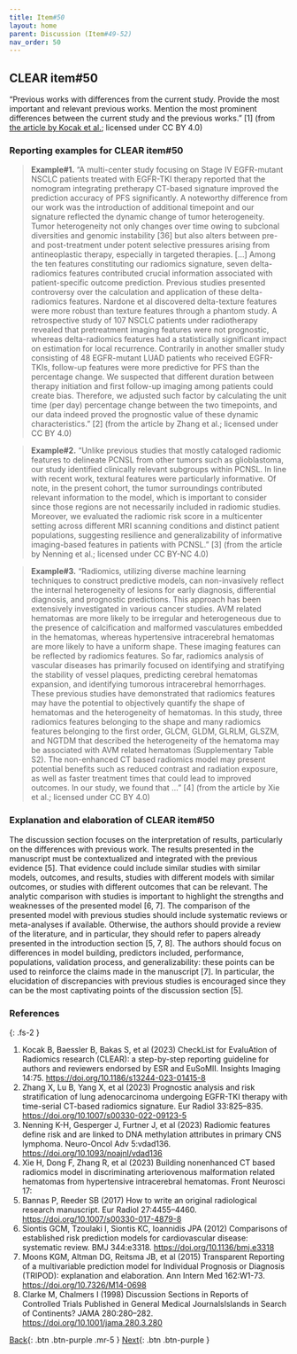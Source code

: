 ```yaml
---
title: Item#50
layout: home
parent: Discussion (Item#49-52)
nav_order: 50
---
```


## CLEAR item#50


“Previous works with differences from the current study. Provide the most important and relevant previous works. Mention the most prominent differences between the current study and the previous works.” [1] (from [the article by Kocak et al.](https://insightsimaging.springeropen.com/articles/10.1186/s13244-023-01415-8); licensed under CC BY 4.0)


### Reporting examples for CLEAR item#50

> **Example#1.** “A multi-center study focusing on Stage IV EGFR-mutant NSCLC patients treated with EGFR-TKI therapy reported that the nomogram integrating pretherapy CT-based signature improved the prediction accuracy of PFS significantly. A noteworthy difference from our work was the introduction of additional timepoint and our signature reflected the dynamic change of tumor heterogeneity. Tumor heterogeneity not only changes over time owing to subclonal diversities and genomic instability [36] but also alters between pre- and post-treatment under potent selective pressures arising from antineoplastic therapy, especially in targeted therapies. […] Among the ten features constituting our radiomics signature, seven delta-radiomics features contributed crucial information associated with patient-specific outcome prediction. Previous studies presented controversy over the calculation and application of these delta-radiomics features. Nardone et al discovered delta-texture features were more robust than texture features through a phantom study. A retrospective study of 107 NSCLC patients under radiotherapy revealed that pretreatment imaging features were not prognostic, whereas delta-radiomics features had a statistically significant impact on estimation for local recurrence. Contrarily in another smaller study consisting of 48 EGFR-mutant LUAD patients who received EGFR-TKIs, follow-up features were more predictive for PFS than the percentage change. We suspected that different duration between therapy initiation and first follow-up imaging among patients could create bias. Therefore, we adjusted such factor by calculating the unit time (per day) percentage change between the two timepoints, and our data indeed proved the prognostic value of these dynamic characteristics.” [2] (from the article by Zhang et al.; licensed under CC BY 4.0)

> **Example#2.** “Unlike previous studies that mostly cataloged radiomic features to delineate PCNSL from other tumors such as glioblastoma, our study identified clinically relevant subgroups within PCNSL. In line with recent work, textural features were particularly informative. Of note, in the present cohort, the tumor surroundings contributed relevant information to the model, which is important to consider since those regions are not necessarily included in radiomic studies. Moreover, we evaluated the radiomic risk score in a multicenter setting across different MRI scanning conditions and distinct patient populations, suggesting resilience and generalizability of informative imaging-based features in patients with PCNSL.” [3] (from the article by Nenning et al.; licensed under CC BY-NC 4.0)

> **Example#3.** “Radiomics, utilizing diverse machine learning techniques to construct predictive models, can non-invasively reflect the internal heterogeneity of lesions for early diagnosis, differential diagnosis, and prognostic predictions. This approach has been extensively investigated in various cancer studies. AVM related hematomas are more likely to be irregular and heterogeneous due to the presence of calcification and malformed vasculatures embedded in the hematomas, whereas hypertensive intracerebral hematomas are more likely to have a uniform shape. These imaging features can be reflected by radiomics features. So far, radiomics analysis of vascular diseases has primarily focused on identifying and stratifying the stability of vessel plaques, predicting cerebral hematomas expansion, and identifying tumorous intracerebral hemorrhages. These previous studies have demonstrated that radiomics features may have the potential to objectively quantify the shape of hematomas and the heterogeneity of hematomas. In this study, three radiomics features belonging to the shape and many radiomics features belonging to the first order, GLCM, GLDM, GLRLM, GLSZM, and NGTDM that described the heterogeneity of the hematoma may be associated with AVM related hematomas (Supplementary Table S2). The non-enhanced CT based radiomics model may present potential benefits such as reduced contrast and radiation exposure, as well as faster treatment times that could lead to improved outcomes. In our study, we found that …” [4] (from the article by Xie et al.; licensed under CC BY 4.0)

### Explanation and elaboration of CLEAR item#50

The discussion section focuses on the interpretation of results, particularly on the differences with previous work. The results presented in the manuscript must be contextualized and integrated with the previous evidence [5]. That evidence could include similar studies with similar models, outcomes, and results, studies with different models with similar outcomes, or studies with different outcomes that can be relevant. The analytic comparison with studies is important to highlight the strengths and weaknesses of the presented model [6, 7]. The comparison of the presented model with previous studies should include systematic reviews or meta-analyses if available. Otherwise, the authors should provide a review of the literature, and in particular, they should refer to papers already presented in the introduction section [5, 7, 8]. The authors should focus on differences in model building, predictors included, performance, populations, validation process, and generalizability: these points can be used to reinforce the claims made in the manuscript [7]. In particular, the elucidation of discrepancies with previous studies is encouraged since they can be the most captivating points of the discussion section [5].

### References

{: .fs-2 }

1. 	Kocak B, Baessler B, Bakas S, et al (2023) CheckList for EvaluAtion of Radiomics research (CLEAR): a step-by-step reporting guideline for authors and reviewers endorsed by ESR and EuSoMII. Insights Imaging 14:75. https://doi.org/10.1186/s13244-023-01415-8
2. 	Zhang X, Lu B, Yang X, et al (2023) Prognostic analysis and risk stratification of lung adenocarcinoma undergoing EGFR-TKI therapy with time-serial CT-based radiomics signature. Eur Radiol 33:825–835. https://doi.org/10.1007/s00330-022-09123-5
3. 	Nenning K-H, Gesperger J, Furtner J, et al (2023) Radiomic features define risk and are linked to DNA methylation attributes in primary CNS lymphoma. Neuro-Oncol Adv 5:vdad136. https://doi.org/10.1093/noajnl/vdad136
4. 	Xie H, Dong F, Zhang R, et al (2023) Building nonenhanced CT based radiomics model in discriminating arteriovenous malformation related hematomas from hypertensive intracerebral hematomas. Front Neurosci 17:
5. 	Bannas P, Reeder SB (2017) How to write an original radiological research manuscript. Eur Radiol 27:4455–4460. https://doi.org/10.1007/s00330-017-4879-8
6. 	Siontis GCM, Tzoulaki I, Siontis KC, Ioannidis JPA (2012) Comparisons of established risk prediction models for cardiovascular disease: systematic review. BMJ 344:e3318. https://doi.org/10.1136/bmj.e3318
7. 	Moons KGM, Altman DG, Reitsma JB, et al (2015) Transparent Reporting of a multivariable prediction model for Individual Prognosis or Diagnosis (TRIPOD): explanation and elaboration. Ann Intern Med 162:W1-73. https://doi.org/10.7326/M14-0698
8. 	Clarke M, Chalmers I (1998) Discussion Sections in Reports of Controlled Trials Published in General Medical JournalsIslands in Search of Continents? JAMA 280:280–282. https://doi.org/10.1001/jama.280.3.280


[Back](https://radiomic.github.io/CLEAR-E3/docs/Item2.html){: .btn .btn-purple .mr-5 }
[Next](https://radiomic.github.io/CLEAR-E3/docs/Item4.html){: .btn .btn-purple   }
